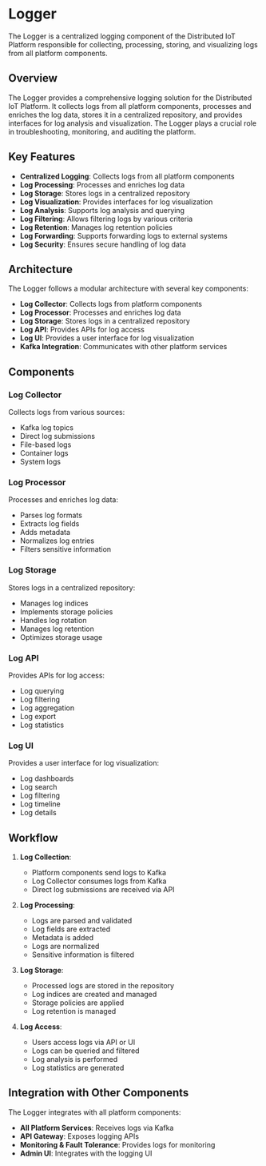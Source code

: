 # Logger

The Logger is a centralized logging component of the Distributed IoT Platform responsible for collecting, processing, storing, and visualizing logs from all platform components.

## Overview

The Logger provides a comprehensive logging solution for the Distributed IoT Platform. It collects logs from all platform components, processes and enriches the log data, stores it in a centralized repository, and provides interfaces for log analysis and visualization. The Logger plays a crucial role in troubleshooting, monitoring, and auditing the platform.

## Key Features

- **Centralized Logging**: Collects logs from all platform components
- **Log Processing**: Processes and enriches log data
- **Log Storage**: Stores logs in a centralized repository
- **Log Visualization**: Provides interfaces for log visualization
- **Log Analysis**: Supports log analysis and querying
- **Log Filtering**: Allows filtering logs by various criteria
- **Log Retention**: Manages log retention policies
- **Log Forwarding**: Supports forwarding logs to external systems
- **Log Security**: Ensures secure handling of log data

## Architecture

The Logger follows a modular architecture with several key components:

- **Log Collector**: Collects logs from platform components
- **Log Processor**: Processes and enriches log data
- **Log Storage**: Stores logs in a centralized repository
- **Log API**: Provides APIs for log access
- **Log UI**: Provides a user interface for log visualization
- **Kafka Integration**: Communicates with other platform services

## Components

### Log Collector

Collects logs from various sources:
- Kafka log topics
- Direct log submissions
- File-based logs
- Container logs
- System logs

### Log Processor

Processes and enriches log data:
- Parses log formats
- Extracts log fields
- Adds metadata
- Normalizes log entries
- Filters sensitive information

### Log Storage

Stores logs in a centralized repository:
- Manages log indices
- Implements storage policies
- Handles log rotation
- Manages log retention
- Optimizes storage usage

### Log API

Provides APIs for log access:
- Log querying
- Log filtering
- Log aggregation
- Log export
- Log statistics

### Log UI

Provides a user interface for log visualization:
- Log dashboards
- Log search
- Log filtering
- Log timeline
- Log details

## Workflow

1. **Log Collection**:
   - Platform components send logs to Kafka
   - Log Collector consumes logs from Kafka
   - Direct log submissions are received via API

2. **Log Processing**:
   - Logs are parsed and validated
   - Log fields are extracted
   - Metadata is added
   - Logs are normalized
   - Sensitive information is filtered

3. **Log Storage**:
   - Processed logs are stored in the repository
   - Log indices are created and managed
   - Storage policies are applied
   - Log retention is managed

4. **Log Access**:
   - Users access logs via API or UI
   - Logs can be queried and filtered
   - Log analysis is performed
   - Log statistics are generated

## Integration with Other Components

The Logger integrates with all platform components:

- **All Platform Services**: Receives logs via Kafka
- **API Gateway**: Exposes logging APIs
- **Monitoring & Fault Tolerance**: Provides logs for monitoring
- **Admin UI**: Integrates with the logging UI
